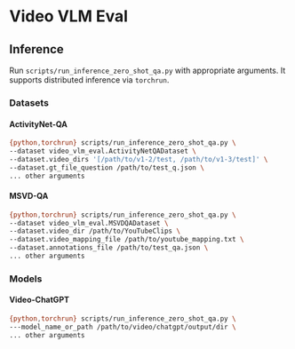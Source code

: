# Video VLM Eval

## Inference

Run `scripts/run_inference_zero_shot_qa.py` with appropriate arguments. It supports distributed inference via `torchrun`.

### Datasets

#### ActivityNet-QA

```bash
{python,torchrun} scripts/run_inference_zero_shot_qa.py \
--dataset video_vlm_eval.ActivityNetQADataset \
--dataset.video_dirs '[/path/to/v1-2/test, /path/to/v1-3/test]' \
--dataset.gt_file_question /path/to/test_q.json \
... other arguments
```

#### MSVD-QA

```bash
{python,torchrun} scripts/run_inference_zero_shot_qa.py \
--dataset video_vlm_eval.MSVDQADataset \
--dataset.video_dir /path/to/YouTubeClips \
--dataset.video_mapping_file /path/to/youtube_mapping.txt \
--dataset.annotations_file /path/to/test_qa.json \
... other arguments
```

### Models

#### Video-ChatGPT

```bash
{python,torchrun} scripts/run_inference_zero_shot_qa.py \
---model_name_or_path /path/to/video/chatgpt/output/dir \
... other arguments
```

